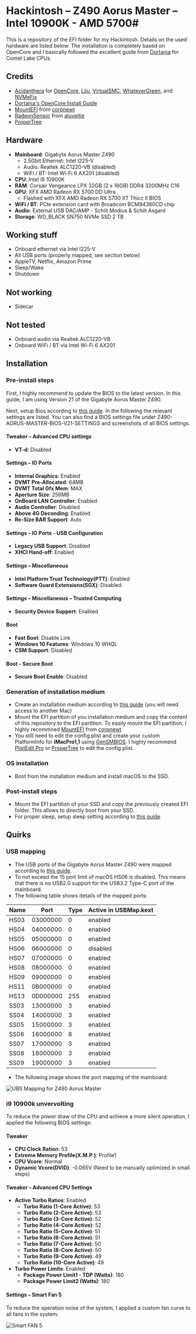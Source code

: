 # Hackintosh – Z490 Aorus Master – Intel 10900K - AMD 5700#

This is a repository of the EFI folder for my Hackintosh. Details on the used hardware are listed below. The installation is completely based on OpenCore and I basically followed the excellent guide from [Dortania](https://dortania.github.io/OpenCore-Install-Guide/config.plist/comet-lake.html) for Comet Lake CPUs. 

## Credits ##

- [Acidanthera](https://github.com/acidanthera) for [OpenCore](https://github.com/acidanthera/OpenCorePkg), [Lilu](https://github.com/acidanthera/Lilu), [VirtualSMC](https://github.com/acidanthera/VirtualSMC), [WhateverGreen](https://github.com/acidanthera/WhateverGreen), and [NVMeFix](https://github.com/acidanthera/NVMeFix)
- [Dortania's OpenCore Install Guide](https://dortania.github.io/OpenCore-Install-Guide/)
- [MountEFI](https://github.com/corpnewt/MountEFI) from [corpnewt](https://github.com/corpnewt)
- [RadeonSensor](https://github.com/aluveitie/RadeonSensor) from [aluveitie](https://github.com/aluveitie)
- [ProperTree](https://github.com/corpnewt/ProperTree)

## Hardware ##

- **Mainboard**: Gigabyte Aorus Master Z490
  - 2.5Gbit Ethernet: Intel I225-V
  - Audio: Realtek ALC1220-VB (disabled)
  - WiFi / BT: Intel Wi-Fi 6 AX201 (disabled)
- **CPU**: Intel i9 10900K
- **RAM**: Corsair Vengeance LPX 32GB (2 x 16GB) DDR4 3200MHz C16
- **GPU**: XFX AMD Radeon RX 5700 DD Ultra
  - Flashed with XFX AMD Radeon RX 5700 XT Thicc II BIOS
- **WiFi / BT**: PCIe extension card with Broadcom BCM94360CD chip
- **Audio**: External USB DAC/AMP - Schiit Modius & Schiit Asgard
- **Storage**: WD_BLACK SN750 NVMe SSD 2 TB

## Working stuff ##

- Onboard ethernet via Intel I225-V
- All USB ports (properly mapped, see section below)
- AppleTV, Netflix, Amazon Prime
- Sleep/Wake
- Shutdown

## Not working ##

- Sidecar

## Not tested ##
- Onboard audio via Realtek ALC1220-VB
- Onboard WiFi / BT via Intel Wi-Fi 6 AX201

## Installation ##

### Pre-install steps ###
First, I highly recommend to update the BIOS to the latest version. In this guide, I am using Version 21 of the Gigabyte Aorus Master Z490.

Next, setup Bios according to [this guide](https://dortania.github.io/OpenCore-Install-Guide/config.plist/comet-lake.html#intel-bios-settings). In the following the relevant settings are listed. You can also find a BIOS settings file under Z490-AORUS-MASTER-BIOS-V21-SETTINGS and screenshots of all BIOS settings.

#### Tweaker – Advanced CPU settings  ####
- **VT-d**: Disabled

#### Settings – IO Ports ####
- **Internal Graphics**: Enabled
- **DVMT Pre-Allocated**: 64MB
- **DVMT Total Gfx Mem**: MAX
- **Aperture Size**: 256MB
- **OnBoard LAN Controller**: Enabled
- **Audio Controller**: Disabled
- **Above 4G Deconding**: Enabled
- **Re-Size BAR Support**: Auto

#### Settings – IO Ports - USB Configuration ####
- **Legacy USB Support**: Disabled
- **XHCI Hand-off**: Enabled

#### Settings – Miscellaneous ####
- **Intel Platform Trust Technology(PTT)**: Enabled
- **Software Guard Extensions(SGX)**: Disabled

#### Settings – Miscellaneous – Trusted Computing ####
- **Security Device Suppert**: Enabled

#### Boot ####
- **Fast Boot**: Disable Link
- **Windows 10 Features**: Windows 10 WHQL
- **CSM Support**: Disabled

#### Boot - Secure Boot ####
- **Secure Boot Enable**: Disabled

### Generation of installation medium ###
- Create an installation medium according to [this guide](https://dortania.github.io/OpenCore-Install-Guide/installer-guide/mac-install.html#downloading-macos-modern-os) (you will need access to another Mac)
- Mount the EFI partition of you installation medium and copy the content of this repository to the EFI partition. To easily mount the EFI partition, I highly recommned [MountEFI](https://github.com/corpnewt/MountEFI) from [corpnewt](https://github.com/corpnewt)
- You still need to edit the config.plist and create your custom PlatformInfo for **iMacPro1,1** using [GenSMBIOS](https://github.com/corpnewt/GenSMBIOS). I highly recommend [PlistEdit Pro](https://www.fatcatsoftware.com/plisteditpro/) or [ProperTree](https://github.com/corpnewt/ProperTree) to edit the config.plist.

### OS installation ###

-  Boot from the installation medium and install macOS to the SSD.

### Post-install steps ###

- Mount the EFI partition of your SSD and copy the previously created EFI folder. This allows to directly boot from your SSD.
- For proper sleep, setup sleep setting according to [this guide](https://dortania.github.io/OpenCore-Post-Install/universal/sleep.html#fixing-sleep)

## Quirks ##

### USB mapping ###

- The USB ports of the Gigabyte Aorus Master Z490 were mapped according to [this guide](https://dortania.github.io/OpenCore-Post-Install/usb/#macos-and-the-15-port-limit).
- To not exceed the 15 port limit of macOS HS06 is disabled. This means that there is no USB2.0 support for the USB3.2 Type-C port of the mainboard.
- The following table shows details of the mapped ports:

| Name | Port     | Type | Active in USBMap.kext |
|------|----------|------|-----------------------|
| HS03 | 03000000 | 0    | enabled               |
| HS04 | 04000000 | 0    | enabled               |
| HS05 | 05000000 | 0    | enabled               |
| HS06 | 06000000 | 0    | disabled              |
| HS07 | 07000000 | 0    | enabled               |
| HS08 | 08000000 | 0    | enabled               |
| HS09 | 09000000 | 0    | enabled               |
| HS11 | 0B000000 | 0    | enabled               |
| HS13 | 0D000000 | 255  | enabled               |
| SS03 | 13000000 | 3    | enabled               |
| SS04 | 14000000 | 3    | enabled               |
| SS05 | 15000000 | 3    | enabled               |
| SS06 | 16000000 | 8    | enabled               |
| SS07 | 17000000 | 3    | enabled               |
| SS08 | 18000000 | 3    | enabled               |
| SS09 | 19000000 | 3    | enabled               |

- The following image shows the port mapping of the mainboard:

![UBS Mapping for Z490 Aorus Master](USB%20Mapping%20for%20Z490%20Aorus%20Master.png?raw=true "Title")

### i9 10900k unvervolting ###
To reduce the power draw of the CPU and achieve a more silent operation, I applied the following BIOS settings:

#### Tweaker ####

- **CPU Clock Ration**: 53
- **Extreme Memory Profile(X.M.P.)**: Profile1
- **CPU Vcore**: Normal
- **Dynamic Vcore(DVID)**: -0.065V (Need to be manually optimized in small steps)

#### Tweaker – Advanced CPU Settings ####

 - **Active Turbo Ratios**: Enabled
   - **Turbo Ratio (1-Core Active)**: 53
   - **Turbo Ratio (2-Core Active)**: 53
   - **Turbo Ratio (3-Core Active)**: 52
   - **Turbo Ratio (4-Core Active)**: 52
   - **Turbo Ratio (5-Core Active)**: 51
   - **Turbo Ratio (6-Core Active)**: 51
   - **Turbo Ratio (7-Core Active)**: 50
   - **Turbo Ratio (8-Core Active)**: 50
   - **Turbo Ratio (9-Core Active)**: 49
   - **Turbo Ratio (10-Core Active)**: 49
 - **Turbo Power Limits**: Enabled
    - **Package Power Limit1 - TDP (Watts)**: 180
    - **Package Power Limit2 (Watts)**: 180

#### Settings – Smart Fan 5 ####
To reduce the operation noise of the system, I applied a custom fan curve to all fans in the system:

![Smart FAN 5](./BIOS/Screenshots/20_Settings_Smart-Fan-5.png?raw=true "Title")

